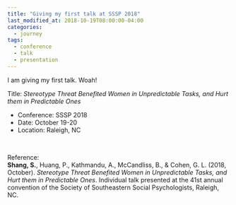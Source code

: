 ```yaml
---
title: "Giving my first talk at SSSP 2018"
last_modified_at: 2018-10-19T08:00:00-04:00
categories:
  - journey
tags:
  - conference
  - talk
  - presentation
---
```


I am giving my first talk. Woah!

Title: *Stereotype Threat Benefited Women in Unpredictable Tasks, and Hurt them in Predictable Ones*

- Conference: SSSP 2018
- Date: October 19-20
- Location: Raleigh, NC


<br>

Reference: <br>
**Shang, S.**, Huang, P., Kathmandu, A., McCandliss, B., & Cohen, G. L. (2018, October). *Stereotype Threat Benefited Women in Unpredictable Tasks, and Hurt them in Predictable Ones*. Individual talk presented at the 41st annual convention of the Society of Southeastern Social Psychologists, Raleigh, NC.